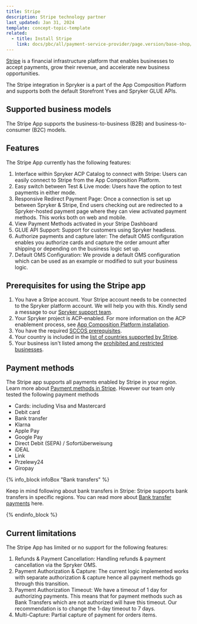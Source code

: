 ```yaml
---
title: Stripe
description: Stripe technology partner
last_updated: Jan 31, 2024
template: concept-topic-template
related:
  - title: Install Stripe
    link: docs/pbc/all/payment-service-provider/page.version/base-shop/third-party-integrations/stripe/install-stripe.html
---
```


[Stripe](https://stripe.com/en-de) is a financial infrastructure platform that enables businesses to accept payments, grow their revenue, and accelerate new business opportunities.

The Stripe integration in Spryker is a part of the App Composition Platform and supports both the default Storefront Yves and Spryker GLUE APIs. 

## Supported business models
The Stripe App supports the business-to-business (B2B) and business-to-consumer (B2C) models.

## Features
The Stripe App currently has the following features:
1. Interface within Spryker ACP Catalog to connect with Stripe: Users can easily connect to Stripe from the App Composition Platform.
2. Easy switch between Test & Live mode: Users have the option to test payments in either mode.
3. Responsive Redirect Payment Page: Once a connection is set up between Spryker & Stripe, End users checking out are redirected to a Spryker-hosted payment page where they can view activated payment methods. This works both on web and mobile.
4. View Payment Methods activated in your Stripe Dashboard
5. GLUE API Support: Support for customers using Spryker headless.
6. Authorize payments and capture later: The default OMS configuration enables you authorize cards and capture the order amount after shipping or depending on the business logic set up.
7. Default OMS Configuration: We provide a default OMS configuration which can be used as an example or modified to suit your business logic.

## Prerequisites for using the Stripe app

1. You have a Stripe account. Your Stripe account needs to be connected to the Spryker platform account. We will help you with this. Kindly send a message to our [Spryker support team](https://spryker.my.site.com/support/s/).
2. Your Spryker project is ACP-enabled. For more information on the ACP enablement process, see [App Composition Platform installation](/docs/acp/user/app-composition-platform-installation.html).
3. You have the required [SCCOS prerequisites](/docs/pbc/all/payment-service-provider/{{page.version}}/base-shop/third-party-integrations/stripe/install-stripe.html).
4. Your country is included in the [list of countries supported by Stripe](https://stripe.com/global).
5. Your business isn't listed among the [prohibited and restricted businesses](https://stripe.com/legal/restricted-businesses).


## Payment methods
The Stripe app supports all payments enabled by Stripe in your region. Learn more about [Payment methods in Stripe](https://stripe.com/docs/payments/payment-methods/overview). 
However our team only tested the following payment methods
- Cards: including Visa and Mastercard
- Debit card
- Bank transfer
- Klarna
- Apple Pay
- Google Pay
- Direct Debit (SEPA) / Sofortüberweisung
- iDEAL
- Link
- Przelewy24
- Giropay

{% info_block infoBox "Bank transfers" %}

Keep in mind following about bank transfers in Stripe:
Stripe supports bank transfers in specific regions. You can read more about [Bank transfer payments](https://stripe.com/docs/payments/bank-transfers) here.

{% endinfo_block %}


## Current limitations
The Stripe App has limited or no support for the following features:
1. Refunds & Payment Cancellation: Handling refunds & payment cancellation via the Spryker OMS.
2. Payment Authorization & Capture: The current logic implemented works with separate authorization & capture hence all payment methods go through this transition.
3. Payment Authorization Timeout: We have a timeout of 1 day for authorizing payments. This means that for payment methods such as Bank Transfers which are not authorized will have this timeout. Our recommendation is to change the 1-day timeout to 7 days. 
4. Multi-Capture: Partial capture of payment for orders items.
